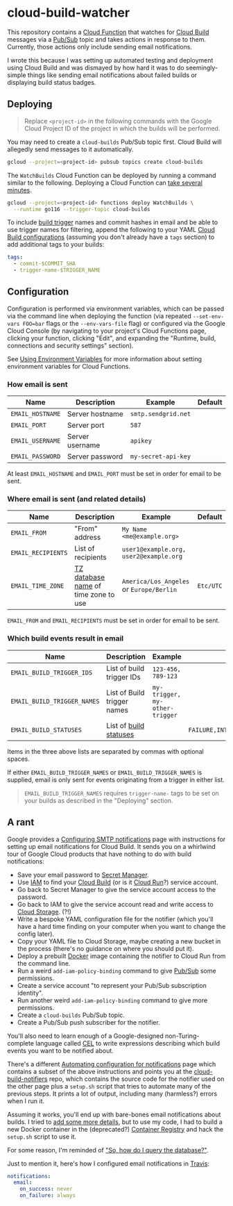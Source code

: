 # cloud-build-watcher

This repository contains a [Cloud Function] that watches for [Cloud Build]
messages via a [Pub/Sub] topic and takes actions in response to them. Currently,
those actions only include sending email notifications.

I wrote this because I was setting up automated testing and deployment using
Cloud Build and was dismayed by how hard it was to do seemingly-simple things
like sending email notifications about failed builds or displaying build status
badges.

[Cloud Function]: https://cloud.google.com/functions
[Cloud Build]: https://cloud.google.com/build
[Pub/Sub]: https://cloud.google.com/pubsub

## Deploying

> Replace `<project-id>` in the following commands with the Google Cloud Project
> ID of the project in which the builds will be performed.

You may need to create a `cloud-builds` Pub/Sub topic first. Cloud Build will
allegedly send messages to it automatically.

```sh
gcloud --project=<project-id> pubsub topics create cloud-builds
```

The `WatchBuilds` Cloud Function can be deployed by running a command similar to
the following. Deploying a Cloud Function can
[take several minutes](https://github.com/firebase/firebase-tools/issues/536).

```sh
gcloud --project=<project-id> functions deploy WatchBuilds \
  --runtime go116 --trigger-topic cloud-builds
```

To include [build trigger] names and commit hashes in email and be able to use
trigger names for filtering, append the following to your YAML [Cloud Build
configurations] \(assuming you don't already have a `tags` section) to add
additional tags to your builds:

```yaml
tags:
  - commit-$COMMIT_SHA
  - trigger-name-$TRIGGER_NAME
```

[build trigger]: https://cloud.google.com/build/docs/triggers
[Cloud Build configurations]: https://cloud.google.com/build/docs/build-config-file-schema

## Configuration

Configuration is performed via environment variables, which can be passed via
the command line when deploying the function (via repeated `--set-env-vars
FOO=bar` flags or the `--env-vars-file` flag) or configured via the Google Cloud
Console (by navigating to your project's Cloud Functions page, clicking your
function, clicking "Edit", and expanding the "Runtime, build, connections and
security settings" section).

See [Using Environment Variables] for more information about setting environment
variables for Cloud Functions.

[Using Environment Variables]: https://cloud.google.com/functions/docs/configuring/env-var

### How email is sent

| Name             | Description     | Example             | Default |
| ---------------- | --------------- | ------------------- | ------- |
| `EMAIL_HOSTNAME` | Server hostname | `smtp.sendgrid.net` |         |
| `EMAIL_PORT`     | Server port     | `587`               |         |
| `EMAIL_USERNAME` | Server username | `apikey`            |         |
| `EMAIL_PASSWORD` | Server password | `my-secret-api-key` |         |

At least `EMAIL_HOSTNAME` and `EMAIL_PORT` must be set in order for email to be
sent.

### Where email is sent (and related details)

| Name               | Description                            | Example                                  | Default   |
| ------------------ | -------------------------------------- | ---------------------------------------- | --------- |
| `EMAIL_FROM`       | "From" address                         | `My Name <me@example.org>`               |           |
| `EMAIL_RECIPIENTS` | List of recipients                     | `user1@example.org, user2@example.org`   |           |
| `EMAIL_TIME_ZONE`  | [TZ database name] of time zone to use | `America/Los_Angeles` or `Europe/Berlin` | `Etc/UTC` |

`EMAIL_FROM` and `EMAIL_RECIPIENTS` must be set in order for email to be sent.

### Which build events result in email

| Name                        | Description                 | Example                        | Default                          |
| --------------------------- | ----------------------------|------------------------------- | -------------------------------- |
| `EMAIL_BUILD_TRIGGER_IDS`   | List of build trigger IDs   | `123-456, 789-123`             |                                  |
| `EMAIL_BUILD_TRIGGER_NAMES` | List of Build trigger names | `my-trigger, my-other-trigger` |                                  |
| `EMAIL_BUILD_STATUSES`      | List of [build statuses]    |                                | `FAILURE,INTERNAL_ERROR,TIMEOUT` |

Items in the three above lists are separated by commas with optional spaces.

If either `EMAIL_BUILD_TRIGGER_NAMES` or `EMAIL_BUILD_TRIGGER_NAMES` is
supplied, email is only sent for events originating from a trigger in either
list.

> `EMAIL_BUILD_TRIGGER_NAMES` requires `trigger-name-` tags to be set on your
> builds as described in the "Deploying" section.

[TZ database name]: https://en.wikipedia.org/wiki/List_of_tz_database_time_zones
[build statuses]: https://pkg.go.dev/google.golang.org/genproto/googleapis/devtools/cloudbuild/v1#Build_Status

## A rant

Google provides a [Configuring SMTP notifications] page with instructions for
setting up email notifications for Cloud Build. It sends you on a whirlwind tour
of Google Cloud products that have nothing to do with build notifications:

*   Save your email password to [Secret Manager].
*   Use [IAM] to find your [Cloud Build] \(or is it [Cloud Run]?) service
    account.
*   Go back to Secret Manager to give the service account access to the
    password.
*   Go back to IAM to give the service account read and write access to [Cloud
    Storage]. (?!)
*   Write a bespoke YAML configuration file for the notifier (which you'll have
    a hard time finding on your computer when you want to change the config
    later).
*   Copy your YAML file to Cloud Storage, maybe creating a new bucket in the
    process (there's no guidance on where you should put it).
*   Deploy a prebuilt [Docker] image containing the notifier to Cloud Run from
    the command line.
*   Run a weird `add-iam-policy-binding` command to give [Pub/Sub] some
    permissions.
*   Create a service account "to represent your Pub/Sub subscription identity".
*   Run another weird `add-iam-policy-binding` command to give more permissions.
*   Create a `cloud-builds` Pub/Sub topic.
*   Create a Pub/Sub push subscriber for the notifier.

You'll also need to learn enough of a Google-designed non-Turing-complete
language called [CEL] to write expressions describing which build events you
want to be notified about.

[Configuring SMTP notifications]: https://cloud.google.com/build/docs/configuring-notifications/configure-smtp
[Secret Manager]: https://cloud.google.com/secret-manager
[IAM]: https://cloud.google.com/iam
[Cloud Run]: https://cloud.google.com/run
[Cloud Storage]: https://cloud.google.com/storage
[Docker]: https://www.docker.com/
[CEL]: https://opensource.google/projects/cel

There's a different [Automating configuration for notifications] page which
contains a subset of the above instructions and points you at the
[cloud-build-notifiers] repo, which contains the source code for the notifier
used on the other page plus a `setup.sh` script that tries to automate many of
the previous steps. It prints a lot of output, including many (harmless?) errors
when I run it.

Assuming it works, you'll end up with bare-bones email notifications about
builds. I tried to [add some more
details](https://github.com/derat/cloud-build-notifiers/commit/1c79a506deda796d6280b0648697bd4f2b1b181b),
but to use my code, I had to build a new Docker container in the (deprecated?)
[Container Registry] and hack the `setup.sh` script to use it.

[Automating configuration for notifications]: https://cloud.google.com/build/docs/configuring-notifications/automate#smtp
[cloud-build-notifiers]: https://github.com/GoogleCloudPlatform/cloud-build-notifiers
[Container Registry]: https://cloud.google.com/container-registry

For some reason, I'm reminded of
["So, how do I query the database?"](http://howfuckedismydatabase.com/nosql/).

Just to mention it, here's how I configured email notifications in [Travis]:

```yaml
notifications:
  email:
    on_success: never
    on_failure: always
```

[Travis]: https://www.travis-ci.com/
